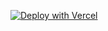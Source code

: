 [![Deploy with Vercel](https://vercel.com/button)](https://vercel.com/new/clone?repository-url=https%3A%2F%2Fgithub.com%2Fremorses%2Fvercel-subdomain-proxy&env=SUBDOMAIN,TARGET_URL&envDescription=SUBDOMAIN%20is%20the%20subdomain%20you%20want%20to%20proxy%2C%20for%20example%20%60docs%60%2C%20%60TARGET_URL%60%20is%20the%20url%20the%20subdomain%20will%20be%20proxied%20to.%20&project-name=vercel-subdomain-proxy&repo-name=vercel-subdomain-proxy)

<!-- https://vercel.com/new/clone?repository-url=https%3A%2F%2Fgithub.com%2Fremorses%2Fvercel-subdomain-proxy&env=SUBDOMAIN,TARGET_URL&envDescription=SUBDOMAIN%20is%20the%20subdomain%20you%20want%20to%20proxy%2C%20for%20example%20%60docs%60%2C%20%60TARGET_URL%60%20is%20the%20url%20the%20subdomain%20will%20be%20proxied%20to.%20&project-name=vercel-subdomain-proxy&repo-name=vercel-subdomain-proxy -->
